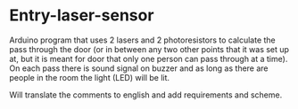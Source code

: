 # Entry-laser-sensor
Arduino program that uses 2 lasers and 2 photoresistors to calculate the pass through the door (or in between any two other points that it was set up at, but it is meant for door that only one person can pass through at a time). On each pass there is sound signal on buzzer and as long as there are people in the room the light (LED) will be lit.

Will translate the comments to english and add requirements and scheme.
